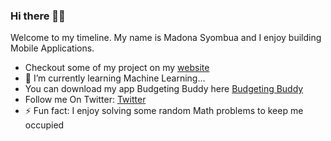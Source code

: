 ### Hi there 👋🏾
Welcome to my timeline. My name is Madona Syombua and I enjoy building Mobile Applications. 

- Checkout some of my project on my [website](https://www.madonahsyombua.com/)
- 🌱 I’m currently learning Machine Learning...
- You can download my app Budgeting Buddy here [Budgeting Buddy](https://play.google.com/store/apps/details?id=com.madonasyombua.budgetbuddy)
- Follow me On Twitter: [Twitter](https://twitter.com/madona_syombua)
- ⚡ Fun fact: I enjoy solving some random Math problems to keep me occupied
<!--
**Madonahs/Madonahs** is a ✨ _special_ ✨ repository because its `README.md` (this file) appears on your GitHub profile.

Here are some ideas to get you started:


-->
